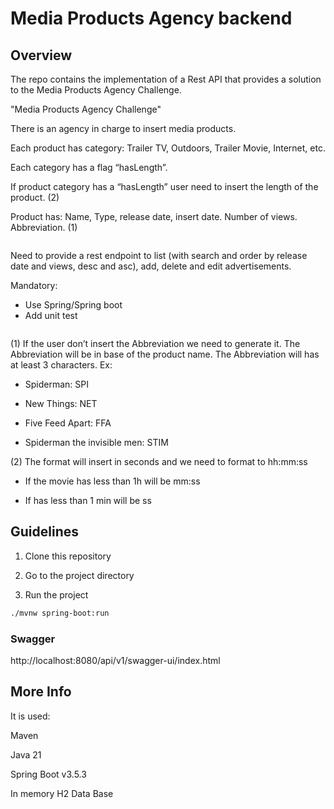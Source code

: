 # Media Products Agency backend

## Overview
The repo contains the implementation of a Rest API that provides a solution to the Media Products Agency Challenge.

"Media Products Agency Challenge"

There is an agency in charge to insert media products.

Each product has category: Trailer TV, Outdoors, Trailer Movie, Internet, etc.

Each category has a flag “hasLength”.

If product category has a “hasLength” user need to insert the length of the product. (2)

Product has: Name, Type, release date, insert date. Number of views. Abbreviation. (1)

```
```

Need to provide a rest endpoint to list (with search and order by release date and views, desc and asc), add, delete and edit advertisements.

Mandatory:
- Use Spring/Spring boot
- Add unit test

```
```

(1) If the user don’t insert the Abbreviation we need to generate it.
The Abbreviation will be in base of the product name.
The Abbreviation will has at least 3 characters. 
Ex:
- Spiderman: SPI

- New Things: NET

- Five Feed Apart: FFA

- Spiderman the invisible men: STIM


(2) The format will insert in seconds and we need to format to hh:mm:ss
- If the movie has less than 1h will be mm:ss

- If has less than 1 min will be ss

## Guidelines

1. Clone this repository

2. Go to the project directory

3. Run the project
```sh
./mvnw spring-boot:run
```

### Swagger
http://localhost:8080/api/v1/swagger-ui/index.html

## More Info
It is used:

Maven

Java 21

Spring Boot v3.5.3

In memory H2 Data Base
